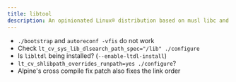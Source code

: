 ```yaml
---
title: libtool
description: An opinionated Linux® distribution based on musl libc and toybox
---
```


- `./bootstrap` and `autoreconf -vfis` do not work
- Check `lt_cv_sys_lib_dlsearch_path_spec="/lib" ./configure`
- Is `libltdl` being installed? (`--enable-ltdl-install`)
- `lt_cv_shlibpath_overrides_runpath=yes ./configure`?
- Alpine's cross compile fix patch also fixes the link order
